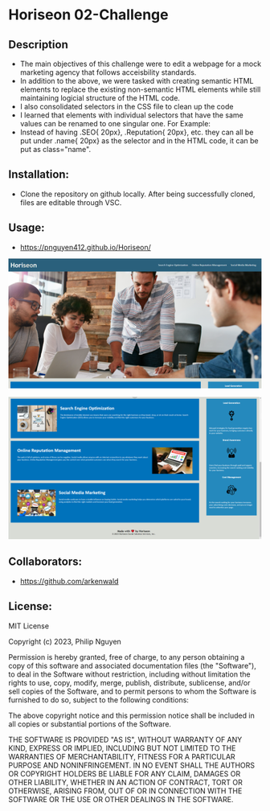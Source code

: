 # Horiseon 02-Challenge

## Description
- The main objectives of this challenge were to edit a webpage for a mock marketing agency that follows acceisbility standards.
- In addition to the above, we were tasked with creating semantic HTML elements to replace the existing non-semantic HTML elements while still maintaining logicial structure of the HTML code.
- I also consolidated selectors in the CSS file to clean up the code
- I learned that elements with individual selectors that have the same values can be renamed to one singular one. For Example:
- Instead of having .SEO{ 20px}, .Reputation{ 20px}, etc. they can all be put under .name{ 20px} as the selector and in the HTML code, it can be put as class="name".

## Installation:
- Clone the repository on github locally. After being successfully cloned, files are editable through VSC.

## Usage:
- https://pnguyen412.github.io/Horiseon/
  
 ![screenshot1](assets/images/Screenshot1.png)
  
 ![screenshot1](assets/images/Screenshot2.png)
   
## Collaborators:
- https://github.com/arkenwald

## License:
MIT License

Copyright (c) 2023, Philip Nguyen

Permission is hereby granted, free of charge, to any person obtaining a copy
of this software and associated documentation files (the "Software"), to deal
in the Software without restriction, including without limitation the rights
to use, copy, modify, merge, publish, distribute, sublicense, and/or sell
copies of the Software, and to permit persons to whom the Software is
furnished to do so, subject to the following conditions:

The above copyright notice and this permission notice shall be included in all
copies or substantial portions of the Software.

THE SOFTWARE IS PROVIDED "AS IS", WITHOUT WARRANTY OF ANY KIND, EXPRESS OR
IMPLIED, INCLUDING BUT NOT LIMITED TO THE WARRANTIES OF MERCHANTABILITY,
FITNESS FOR A PARTICULAR PURPOSE AND NONINFRINGEMENT. IN NO EVENT SHALL THE
AUTHORS OR COPYRIGHT HOLDERS BE LIABLE FOR ANY CLAIM, DAMAGES OR OTHER
LIABILITY, WHETHER IN AN ACTION OF CONTRACT, TORT OR OTHERWISE, ARISING FROM,
OUT OF OR IN CONNECTION WITH THE SOFTWARE OR THE USE OR OTHER DEALINGS IN THE
SOFTWARE.
